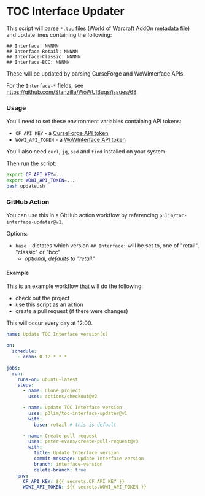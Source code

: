 # TOC Interface Updater

This script will parse `*.toc` files (World of Warcraft AddOn metadata file) and update lines containing the following:

```
## Interface: NNNNN
## Interface-Retail: NNNNN
## Interface-Classic: NNNNN
## Interface-BCC: NNNNN
```

These will be updated by parsing CurseForge and WoWInterface APIs.

For the `Interface-*` fields, see https://github.com/Stanzilla/WoWUIBugs/issues/68.

### Usage

You'll need to set these environment variables containing API tokens:
- `CF_API_KEY` - a [CurseForge API token](https://wow.curseforge.com/account/api-tokens)
- `WOWI_API_TOKEN` - a [WoWInterface API token](https://www.wowinterface.com/downloads/filecpl.php?action=apitokens)

You'll also need `curl`, `jq`, `sed` and `find` installed on your system.

Then run the script:
```bash
export CF_API_KEY=...
export WOWI_API_TOKEN=...
bash update.sh
```

### GitHub Action

You can use this in a GitHub action workflow by referencing `p3lim/toc-interface-updater@v1`.

Options:
- `base` - dictates which version `## Interface:` will be set to, one of "retail", "classic" or "bcc"
  - _optional, defaults to "retail"_

#### Example

This is an example workflow that will do the following:
- check out the project
- use this script as an action
- create a pull request (if there were changes)

This will occur every day at 12:00.

```yaml
name: Update TOC Interface version(s)

on:
  schedule:
    - cron: 0 12 * * *

jobs:
  run:
    runs-on: ubuntu-latest
    steps:
      - name: Clone project
        uses: actions/checkout@v2

      - name: Update TOC Interface version
        uses: p3lim/toc-interface-updater@v1
        with:
          base: retail # this is default

      - name: Create pull request
        uses: peter-evans/create-pull-request@v3
        with:
          title: Update Interface version
          commit-message: Update Interface version
          branch: interface-version
          delete-branch: true
    env:
      CF_API_KEY: ${{ secrets.CF_API_KEY }}
      WOWI_API_TOKEN: ${{ secrets.WOWI_API_TOKEN }}
```
